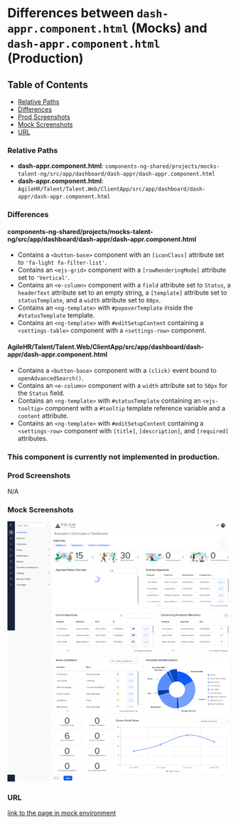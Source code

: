 # Differences between `dash-appr.component.html` (Mocks) and `dash-appr.component.html` (Production)

## Table of Contents

-   [Relative Paths](#relative-paths)
-   [Differences](#differences)
-   [Prod Screenshots](#prod-screenshots)
-   [Mock Screenshots](#mock-screenshots)
-   [URL](#url)

### Relative Paths

-   **dash-appr.component.html**: `components-ng-shared/projects/mocks-talent-ng/src/app/dashboard/dash-appr/dash-appr.component.html`
-   **dash-appr.component.html**: `AgileHR/Talent/Talent.Web/ClientApp/src/app/dashboard/dash-appr/dash-appr.component.html`

### Differences

#### components-ng-shared/projects/mocks-talent-ng/src/app/dashboard/dash-appr/dash-appr.component.html

-   Contains a `<button-base>` component with an `[iconClass]` attribute set to `'fa-light fa-filter-list'`.
-   Contains an `<ejs-grid>` component with a `[rowRenderingMode]` attribute set to `'Vertical'`.
-   Contains an `<e-column>` component with a `field` attribute set to `Status`, a `headerText` attribute set to an empty string, a `[template]` attribute set to `statusTemplate`, and a `width` attribute set to `80px`.
-   Contains an `<ng-template>` with `#popoverTemplate` inside the `#statusTemplate` template.
-   Contains an `<ng-template>` with `#editSetupContent` containing a `<settings-table>` component with a `<settings-row>` component.

#### AgileHR/Talent/Talent.Web/ClientApp/src/app/dashboard/dash-appr/dash-appr.component.html

-   Contains a `<button-base>` component with a `(click)` event bound to `openAdvancedSearch()`.
-   Contains an `<e-column>` component with a `width` attribute set to `50px` for the `Status` field.
-   Contains an `<ng-template>` with `#statusTemplate` containing an `<ejs-tooltip>` component with a `#tooltip` template reference variable and a `content` attribute.
-   Contains an `<ng-template>` with `#editSetupContent` containing a `<settings-row>` component with `[title]`, `[description]`, and `[required]` attributes.

### This component is currently not implemented in production.

### Prod Screenshots

N/A

### Mock Screenshots

![Mock Screenshot](dash-appr-mock.png)

### URL

[link to the page in mock environment](http://localhost:4340/dashboard)
